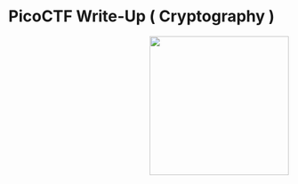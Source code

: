# PicoCTF Write-Up ( Cryptography )

<img align="right" width="250" src="https://i.pinimg.com/originals/44/05/e3/4405e32235b190e985e61e46fe9aec82.gif">

<!--
PicoCTF 2019
PicoCTF 2021
PicoCTF 2024
-->

